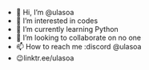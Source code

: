 - 👋 Hi, I’m @ulasoa
- 👀 I’m interested in codes
- 🌱 I’m currently learning Python
- 💞️ I’m looking to collaborate on no one
- 📫 How to reach me :discord @ulasoa
- 😉linktr.ee/ulasoa

<!---
ulasoa/ulasoa is a ✨ special ✨ repository because its `README.md` (this file) appears on your GitHub profile.
You can click the Preview link to take a look at your changes.
--->
